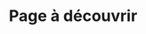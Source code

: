 ---
title: "Page à découvrir"
description: "Bienvenue sur le site des casinos du Québec"
navigation:
  title: 'À découvrir'
---